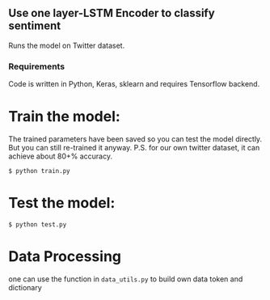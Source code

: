 ## Use one layer-LSTM Encoder to classify sentiment

Runs the model on Twitter dataset.

### Requirements
Code is written in Python, Keras, sklearn and requires Tensorflow backend.


# Train the model: 
The trained parameters have been saved so you can test the model directly. But you can still re-trained it anyway.
P.S. for our own twitter dataset, it can achieve about 80+% accuracy.
```
$ python train.py
```

# Test the model:
```
$ python test.py
```

# Data Processing
one can use the function in `data_utils.py` to build own data token and dictionary
